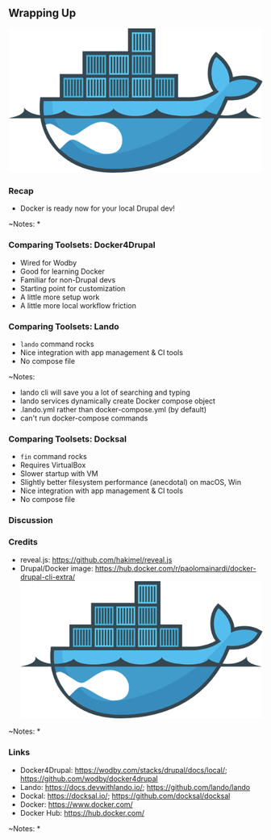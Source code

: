 ## Wrapping Up

![Drupal on Docker](slides/img/docker-drupal.png)


### Recap

* Docker is ready now for your local Drupal dev!

~Notes:
* 


### Comparing Toolsets: Docker4Drupal

* Wired for Wodby
* Good for learning Docker
* Familiar for non-Drupal devs
* Starting point for customization
* A little more setup work
* A little more local workflow friction


### Comparing Toolsets: Lando

* ```lando``` command rocks
* Nice integration with app management & CI tools
* No compose file

~Notes:
* lando cli will save you a lot of searching and typing
* lando services dynamically create Docker compose object
* .lando.yml rather than docker-compose.yml (by default)
* can't run docker-compose commands


### Comparing Toolsets: Docksal

* ```fin``` command rocks
* Requires VirtualBox
* Slower startup with VM
* Slightly better filesystem performance (anecdotal) on macOS, Win
* Nice integration with app management & CI tools
* No compose file


### Discussion


### Credits

* reveal.js: https://github.com/hakimel/reveal.js
* Drupal/Docker image: https://hub.docker.com/r/paolomainardi/docker-drupal-cli-extra/ ![Drupal on Docker](slides/img/docker-drupal.png)

~Notes:
* 


### Links

* Docker4Drupal: https://wodby.com/stacks/drupal/docs/local/; https://github.com/wodby/docker4drupal
* Lando: https://docs.devwithlando.io/; https://github.com/lando/lando
* Dockal: https://docksal.io/; https://github.com/docksal/docksal
* Docker: https://www.docker.com/
* Docker Hub: https://hub.docker.com/

~Notes:
* 
